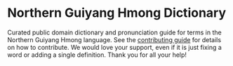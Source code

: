 
# Northern Guiyang Hmong Dictionary

Curated public domain dictionary and pronunciation guide for terms in the Northern Guiyang Hmong language. See the [contributing guide](https://github.com/drumworkteam/term/blob/make/.github/contributing.md) for details on how to contribute. We would love your support, even if it is just fixing a word or adding a single definition. Thank you for all your help!